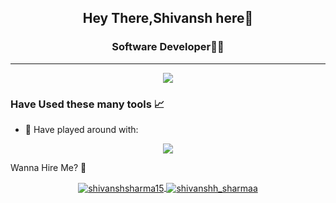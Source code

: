 <h2 align="center">Hey There,Shivansh here👋 </h2>

</p>
<h3 align="center"> Software Developer👨‍💻 </h3>

---

<p align="center">
    <img src="https://komarev.com/ghpvc/?username=shivansh1507&color=blueviolet&style=for-the-badge" />
</p>

### Have Used these many tools 📈

- 🔭 Have played around with: 
<p align="center">
    <img src="https://skillicons.dev/icons?i=docker,vim,arduino,aws,azure,bash,bootstrap,cpp,cassandra,py,discord,express,git,github,html,css,idea,gcp,java,js,linux,mongodb,mysql,nodejs,postgres,postman,powershell,react,redis,threejs,sass,tailwind,vscode,raspberrypi,cloudflare,php,r,vercel,&perline=12"/>
</p>


 Wanna Hire Me? 📱

<p align="center">

</a>
    <a href="https://www.linkedin.com/in/shivanshsharma15/" target="blank">
        <img align="center" src="https://img.shields.io/badge/LinkedIn-0077B5?style=for-the-badge&logo=linkedin&logoColor=white" alt="shivanshsharma15"/>
    </a>
    <a href="https://www.instagram.com/shivanshh_sharmaa/" target="blank">
        <img align="center" src="https://img.shields.io/badge/Instagram-E4405F?style=for-the-badge&logo=instagram&logoColor=white" alt="shivanshh_sharmaa" />
    </a>
</p>

